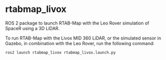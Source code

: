 # rtabmap_livox
ROS 2 package to launch RTAB-Map with the Leo Rover simulation of SpaceR using a 3D LiDAR.

To run RTAB-Map with the Livox MID 360 LiDAR, or the simulated sensor in Gazebo, in combination with the Leo Rover, run the following command:

```bash
ros2 launch rtabmap_livox rtabmap_livox.launch.py
```
